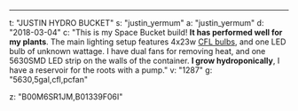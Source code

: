 ---
t: "JUSTIN HYDRO BUCKET"
s: "justin_yermum"
a: "justin_yermum"
d: "2018-03-04"
c: "This is my Space Bucket build! <strong>It has performed well for my plants</strong>. The main lighting setup features 4x23w <a href='https://amzn.to/3jMfTYw'>CFL bulbs</a>, and one LED bulb of unknown wattage. I have dual fans for removing heat, and one 5630SMD LED strip on the walls of the container. <strong>I grow hydroponically</strong>, I have a reservoir for the roots with a pump."
v: "1287"
g: "5630,5gal,cfl,pcfan"

z: "B00M6SR1JM,B01339F06I"
